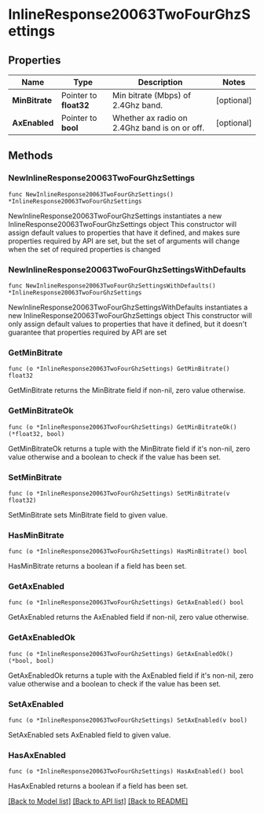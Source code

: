 # InlineResponse20063TwoFourGhzSettings

## Properties

Name | Type | Description | Notes
------------ | ------------- | ------------- | -------------
**MinBitrate** | Pointer to **float32** | Min bitrate (Mbps) of 2.4Ghz band. | [optional] 
**AxEnabled** | Pointer to **bool** | Whether ax radio on 2.4Ghz band is on or off. | [optional] 

## Methods

### NewInlineResponse20063TwoFourGhzSettings

`func NewInlineResponse20063TwoFourGhzSettings() *InlineResponse20063TwoFourGhzSettings`

NewInlineResponse20063TwoFourGhzSettings instantiates a new InlineResponse20063TwoFourGhzSettings object
This constructor will assign default values to properties that have it defined,
and makes sure properties required by API are set, but the set of arguments
will change when the set of required properties is changed

### NewInlineResponse20063TwoFourGhzSettingsWithDefaults

`func NewInlineResponse20063TwoFourGhzSettingsWithDefaults() *InlineResponse20063TwoFourGhzSettings`

NewInlineResponse20063TwoFourGhzSettingsWithDefaults instantiates a new InlineResponse20063TwoFourGhzSettings object
This constructor will only assign default values to properties that have it defined,
but it doesn't guarantee that properties required by API are set

### GetMinBitrate

`func (o *InlineResponse20063TwoFourGhzSettings) GetMinBitrate() float32`

GetMinBitrate returns the MinBitrate field if non-nil, zero value otherwise.

### GetMinBitrateOk

`func (o *InlineResponse20063TwoFourGhzSettings) GetMinBitrateOk() (*float32, bool)`

GetMinBitrateOk returns a tuple with the MinBitrate field if it's non-nil, zero value otherwise
and a boolean to check if the value has been set.

### SetMinBitrate

`func (o *InlineResponse20063TwoFourGhzSettings) SetMinBitrate(v float32)`

SetMinBitrate sets MinBitrate field to given value.

### HasMinBitrate

`func (o *InlineResponse20063TwoFourGhzSettings) HasMinBitrate() bool`

HasMinBitrate returns a boolean if a field has been set.

### GetAxEnabled

`func (o *InlineResponse20063TwoFourGhzSettings) GetAxEnabled() bool`

GetAxEnabled returns the AxEnabled field if non-nil, zero value otherwise.

### GetAxEnabledOk

`func (o *InlineResponse20063TwoFourGhzSettings) GetAxEnabledOk() (*bool, bool)`

GetAxEnabledOk returns a tuple with the AxEnabled field if it's non-nil, zero value otherwise
and a boolean to check if the value has been set.

### SetAxEnabled

`func (o *InlineResponse20063TwoFourGhzSettings) SetAxEnabled(v bool)`

SetAxEnabled sets AxEnabled field to given value.

### HasAxEnabled

`func (o *InlineResponse20063TwoFourGhzSettings) HasAxEnabled() bool`

HasAxEnabled returns a boolean if a field has been set.


[[Back to Model list]](../README.md#documentation-for-models) [[Back to API list]](../README.md#documentation-for-api-endpoints) [[Back to README]](../README.md)


